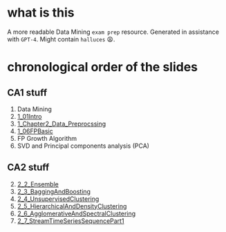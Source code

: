# what is this

A more readable Data Mining `exam prep` resource. Generated in assistance with `GPT-4`. Might contain `halluces` 😩.

# chronological order of the slides

## CA1 stuff

1. Data Mining
2. [1_01Intro](./1_01Intro.md)
3. [1_Chapter2_Data_Preprocssing](./1_Chapter2_Data_Preprocssing.md)
4. [1_06FPBasic](./1_06FPBasic.md)
5. FP Growth Algorithm
6. SVD and Principal components
   analysis (PCA)

## CA2 stuff

2. [2_2_Ensemble](./2_2_Ensemble.md)
3. [2_3_BaggingAndBoosting](./2_3_BaggingAndBoosting.md)
4. [2_4_UnsupervisedClustering](./2_4_UnsupervisedClustering.md)
5. [2_5_HierarchicalAndDensityClustering](./2_5_HierarchicalAndDensityClustering.md)
6. [2_6_AgglomerativeAndSpectralClustering](./2_6_AgglomerativeAndSpectralClustering.md)
7. [2_7_StreamTimeSeriesSequencePart1](./2_7_StreamTimeSeriesSequencePart1.md)
